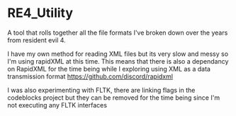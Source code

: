 # RE4_Utility
A tool that rolls together all the file formats I've broken down over the years from resident evil 4. 

I have my own method for reading XML files but its very slow and messy so I'm using rapidXML at this time.
This means that there is also a dependancy on RapidXML for the time being while I exploring using XML as a data transmission format
https://github.com/discord/rapidxml

I was also experimenting with FLTK, there are linking flags in the codeblocks project but they can be removed for the time being since I'm not executing any FLTK interfaces
